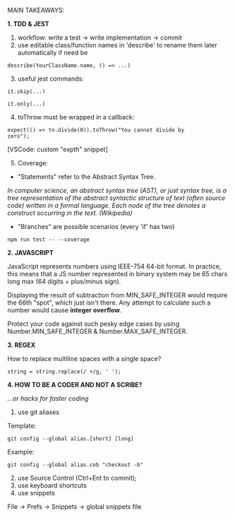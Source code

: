MAIN TAKEAWAYS:

**1. TDD & JEST**
1. workflow: write a test -> write implementation -> commit
2. use editable class/function names in 'describe' to rename them later automatically if need be

<code>describe(YourClassName.name, () => ...)</code>

3. useful jest commands:

<code>it.skip(...)</code>

<code>it.only(...)</code>

4. toThrow must be wrapped in a callback:

<code>expect(() => tn.divide(0)).toThrow("You cannot divide by zero");</code>

[VSCode: custom "expth" snippet]

5. Coverage:
- "Statements" refer to the Abstract Syntax Tree.

<em>In computer science, an abstract syntax tree (AST), or just syntax tree, is a tree representation of the abstract syntactic structure of text (often source code) written in a formal language. Each node of the tree denotes a construct occurring in the text. (Wikipedia) </em>

- "Branches" are possible scenarios (every 'if' has two)

<code>npm run test -- --coverage</code>

**2. JAVASCRIPT**

JavaScript represents numbers using IEEE-754 64-bit format. In practice, this means that a JS number represented in binary system may be 65 chars long max (64 digits + plus/minus sign).

Displaying the result of subtraction from MIN_SAFE_INTEGER would require the 66th "spot", which just isn't there. Any attempt to calculate such a number would cause <b>integer overflow</b>.

Protect your code against such pesky edge cases by using Number.MIN_SAFE_INTEGER & Number.MAX_SAFE_INTEGER.

**3. REGEX**

How to replace multiline spaces with a single space?

<code>string = string.replace(/  +/g, ' ');</code>

**4. HOW TO BE A CODER AND NOT A SCRIBE?**

*...or hacks for faster coding*

1. use git aliases

Template:

<code>git config --global alias.[short] [long]</code>

Example:

<code>git config --global alias.cob "checkout -b"</code>

2. use Source Control (Ctrl+Ent to commit);
3. use keyboard shortcuts
4. use snippets

File -> Prefs -> Snippets -> global snippets file